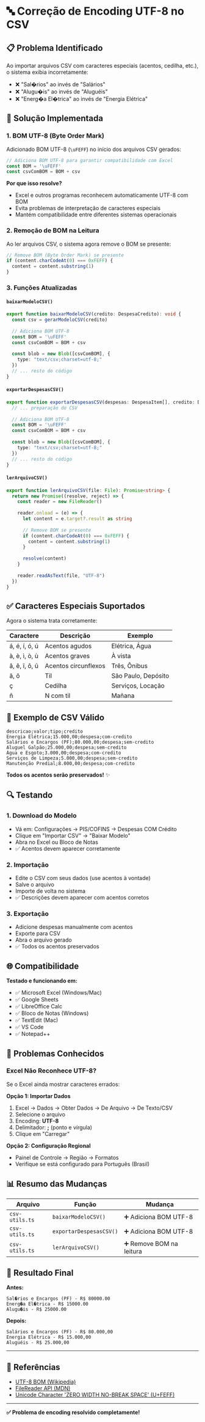 # 🔤 Correção de Encoding UTF-8 no CSV

## 📋 Problema Identificado

Ao importar arquivos CSV com caracteres especiais (acentos, cedilha, etc.), o sistema exibia incorretamente:
- ❌ "Sal�rios" ao invés de "Salários"
- ❌ "Alugu�is" ao invés de "Aluguéis"
- ❌ "Energ�a El�trica" ao invés de "Energia Elétrica"

## 🔧 Solução Implementada

### 1. **BOM UTF-8 (Byte Order Mark)**

Adicionado BOM UTF-8 (`\uFEFF`) no início dos arquivos CSV gerados:

```typescript
// Adiciona BOM UTF-8 para garantir compatibilidade com Excel
const BOM = '\uFEFF'
const csvComBOM = BOM + csv
```

**Por que isso resolve?**
- Excel e outros programas reconhecem automaticamente UTF-8 com BOM
- Evita problemas de interpretação de caracteres especiais
- Mantém compatibilidade entre diferentes sistemas operacionais

### 2. **Remoção de BOM na Leitura**

Ao ler arquivos CSV, o sistema agora remove o BOM se presente:

```typescript
// Remove BOM (Byte Order Mark) se presente
if (content.charCodeAt(0) === 0xFEFF) {
  content = content.substring(1)
}
```

### 3. **Funções Atualizadas**

#### `baixarModeloCSV()`
```typescript
export function baixarModeloCSV(credito: DespesaCredito): void {
  const csv = gerarModeloCSV(credito)
  
  // Adiciona BOM UTF-8
  const BOM = '\uFEFF'
  const csvComBOM = BOM + csv
  
  const blob = new Blob([csvComBOM], { 
    type: "text/csv;charset=utf-8;" 
  })
  // ... resto do código
}
```

#### `exportarDespesasCSV()`
```typescript
export function exportarDespesasCSV(despesas: DespesaItem[], credito: DespesaCredito): void {
  // ... preparação do CSV
  
  // Adiciona BOM UTF-8
  const BOM = '\uFEFF'
  const csvComBOM = BOM + csv
  
  const blob = new Blob([csvComBOM], { 
    type: "text/csv;charset=utf-8;" 
  })
  // ... resto do código
}
```

#### `lerArquivoCSV()`
```typescript
export function lerArquivoCSV(file: File): Promise<string> {
  return new Promise((resolve, reject) => {
    const reader = new FileReader()
    
    reader.onload = (e) => {
      let content = e.target?.result as string
      
      // Remove BOM se presente
      if (content.charCodeAt(0) === 0xFEFF) {
        content = content.substring(1)
      }
      
      resolve(content)
    }
    
    reader.readAsText(file, "UTF-8")
  })
}
```

## ✅ Caracteres Especiais Suportados

Agora o sistema trata corretamente:

| Caractere | Descrição | Exemplo |
|-----------|-----------|---------|
| á, é, í, ó, ú | Acentos agudos | Elétrica, Água |
| à, è, ì, ò, ù | Acentos graves | À vista |
| â, ê, î, ô, û | Acentos circunflexos | Três, Ônibus |
| ã, õ | Til | São Paulo, Depósito |
| ç | Cedilha | Serviços, Locação |
| ñ | N com til | Mañana |

## 📝 Exemplo de CSV Válido

```csv
descricao;valor;tipo;credito
Energia Elétrica;15.000,00;despesa;com-credito
Salários e Encargos (PF);80.000,00;despesa;sem-credito
Aluguel Galpão;25.000,00;despesa;sem-credito
Água e Esgoto;3.000,00;despesa;com-credito
Serviços de Limpeza;5.000,00;despesa;sem-credito
Manutenção Predial;8.000,00;despesa;com-credito
```

**Todos os acentos serão preservados!** ✨

## 🔍 Testando

### 1. **Download do Modelo**
- Vá em: Configurações → PIS/COFINS → Despesas COM Crédito
- Clique em "Importar CSV" → "Baixar Modelo"
- Abra no Excel ou Bloco de Notas
- ✅ Acentos devem aparecer corretamente

### 2. **Importação**
- Edite o CSV com seus dados (use acentos à vontade)
- Salve o arquivo
- Importe de volta no sistema
- ✅ Descrições devem aparecer com acentos corretos

### 3. **Exportação**
- Adicione despesas manualmente com acentos
- Exporte para CSV
- Abra o arquivo gerado
- ✅ Todos os acentos preservados

## 🌐 Compatibilidade

**Testado e funcionando em:**
- ✅ Microsoft Excel (Windows/Mac)
- ✅ Google Sheets
- ✅ LibreOffice Calc
- ✅ Bloco de Notas (Windows)
- ✅ TextEdit (Mac)
- ✅ VS Code
- ✅ Notepad++

## 🐛 Problemas Conhecidos

### Excel Não Reconhece UTF-8?

Se o Excel ainda mostrar caracteres errados:

**Opção 1: Importar Dados**
1. Excel → Dados → Obter Dados → De Arquivo → De Texto/CSV
2. Selecione o arquivo
3. Encoding: **UTF-8**
4. Delimitador: **;** (ponto e vírgula)
5. Clique em "Carregar"

**Opção 2: Configuração Regional**
- Painel de Controle → Região → Formatos
- Verifique se está configurado para Português (Brasil)

## 📊 Resumo das Mudanças

| Arquivo | Função | Mudança |
|---------|--------|---------|
| `csv-utils.ts` | `baixarModeloCSV()` | ➕ Adiciona BOM UTF-8 |
| `csv-utils.ts` | `exportarDespesasCSV()` | ➕ Adiciona BOM UTF-8 |
| `csv-utils.ts` | `lerArquivoCSV()` | ➕ Remove BOM na leitura |

## 🎯 Resultado Final

**Antes:**
```
Sal�rios e Encargos (PF) - R$ 80000.00
Energ�a El�trica - R$ 15000.00
Alugu�is - R$ 25000.00
```

**Depois:**
```
Salários e Encargos (PF) - R$ 80.000,00
Energia Elétrica - R$ 15.000,00
Aluguéis - R$ 25.000,00
```

---

## 🔗 Referências

- [UTF-8 BOM (Wikipedia)](https://en.wikipedia.org/wiki/Byte_order_mark#UTF-8)
- [FileReader API (MDN)](https://developer.mozilla.org/en-US/docs/Web/API/FileReader)
- [Unicode Character 'ZERO WIDTH NO-BREAK SPACE' (U+FEFF)](https://www.fileformat.info/info/unicode/char/feff/index.htm)

---

**✅ Problema de encoding resolvido completamente!**
